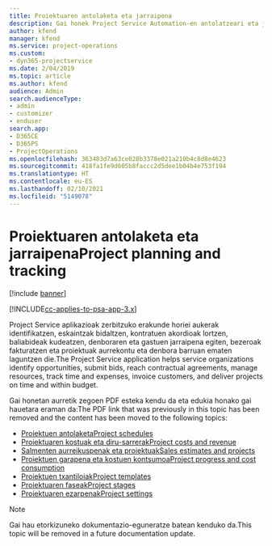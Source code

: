 ```yaml
---
title: Proiektuaren antolaketa eta jarraipena
description: Gai honek Project Service Automation-en antolatzeari eta jarraipena egiteari buruzko informazioa lortzeko esteka eskaintzen du.
author: kfend
manager: kfend
ms.service: project-operations
ms.custom:
- dyn365-projectservice
ms.date: 2/04/2019
ms.topic: article
ms.author: kfend
audience: Admin
search.audienceType:
- admin
- customizer
- enduser
search.app:
- D365CE
- D365PS
- ProjectOperations
ms.openlocfilehash: 363483d7a63ce028b3378e021a210b4c8d8e4623
ms.sourcegitcommit: 418fa1fe9d605b8faccc2d5dee1b04b4e753f194
ms.translationtype: HT
ms.contentlocale: eu-ES
ms.lasthandoff: 02/10/2021
ms.locfileid: "5149078"
---
```

# <a name="project-planning-and-tracking"></a><span data-ttu-id="87d58-103">Proiektuaren antolaketa eta jarraipena</span><span class="sxs-lookup"><span data-stu-id="87d58-103">Project planning and tracking</span></span>

[!include [banner](../../includes/psa-now-project-operations.md)]

[!INCLUDE[cc-applies-to-psa-app-3.x](../../includes/cc-applies-to-psa-app-3x.md)]

<span data-ttu-id="87d58-104">Project Service aplikazioak zerbitzuko erakunde horiei aukerak identifikatzen, eskaintzak bidaltzen, kontratuen akordioak lortzen, baliabideak kudeatzen, denboraren eta gastuen jarraipena egiten, bezeroak fakturatzen eta proiektuak aurrekontu eta denbora barruan ematen laguntzen die.</span><span class="sxs-lookup"><span data-stu-id="87d58-104">The Project Service application helps service organizations identify opportunities, submit bids, reach contractual agreements, manage resources, track time and expenses, invoice customers, and deliver projects on time and within budget.</span></span> 

<span data-ttu-id="87d58-105">Gai honetan aurretik zegoen PDF esteka kendu da eta edukia honako gai hauetara eraman da:</span><span class="sxs-lookup"><span data-stu-id="87d58-105">The PDF link that was previously in this topic has been removed and the content has been moved to the following topics:</span></span>

- [<span data-ttu-id="87d58-106">Proiektuen antolaketa</span><span class="sxs-lookup"><span data-stu-id="87d58-106">Project schedules</span></span>](../project-creating.md)
- [<span data-ttu-id="87d58-107">Proiektuaren kostuak eta diru-sarrerak</span><span class="sxs-lookup"><span data-stu-id="87d58-107">Project costs and revenue</span></span>](../project-estimating.md)
- [<span data-ttu-id="87d58-108">Salmenten aurreikuspenak eta proiektuak</span><span class="sxs-lookup"><span data-stu-id="87d58-108">Sales estimates and projects</span></span>](../project-leveraging.md)
- [<span data-ttu-id="87d58-109">Proiektuen garapena eta kostuen kontsumoa</span><span class="sxs-lookup"><span data-stu-id="87d58-109">Project progress and cost consumption</span></span>](../project-tracking.md)
- [<span data-ttu-id="87d58-110">Proiektuen txantiloiak</span><span class="sxs-lookup"><span data-stu-id="87d58-110">Project templates</span></span>](../project-templates.md)
- [<span data-ttu-id="87d58-111">Proiektuaren faseak</span><span class="sxs-lookup"><span data-stu-id="87d58-111">Project stages</span></span>](../project-stages.md)
- [<span data-ttu-id="87d58-112">Proiektuaren ezarpenak</span><span class="sxs-lookup"><span data-stu-id="87d58-112">Project settings</span></span>](../project-settings.md)

> [!NOTE]
> <span data-ttu-id="87d58-113">Gai hau etorkizuneko dokumentazio-eguneratze batean kenduko da.</span><span class="sxs-lookup"><span data-stu-id="87d58-113">This topic will be removed in a future documentation update.</span></span> 
